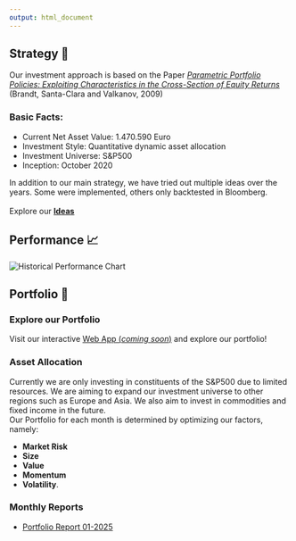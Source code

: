 ```yaml
---
output: html_document
---
```



## Strategy :dart: 
Our investment approach is based on the Paper [*Parametric Portfolio Policies: Exploiting Characteristics in the Cross-Section of Equity Returns*](https://papers.ssrn.com/sol3/papers.cfm?abstract_id=1468198) 
(Brandt, Santa-Clara and Valkanov, 2009)


### Basic Facts:
- Current Net Asset Value: 1.470.590 Euro
- Investment Style: Quantitative dynamic asset allocation
- Investment Universe: S&P500
- Inception: October 2020

In addition to our main strategy, we have tried out multiple ideas over the years.
Some were implemented, others only backtested in Bloomberg.\
\
Explore our [**Ideas**](/ideas/)

## Performance :chart_with_upwards_trend:

![Historical Performance Chart](/img/perf_vs_spx.jpeg)

## Portfolio :briefcase:

### Explore our Portfolio
Visit our interactive [Web App (*coming soon*)]() and explore our portfolio!


### Asset Allocation
Currently we are only investing in constituents of the S&P500 due to limited resources. We are aiming
to expand our investment universe to other regions such as Europe and Asia. We also aim to invest in 
commodities and fixed income in the future.
\
Our Portfolio for each month is determined by optimizing our factors, namely: 
- **Market Risk**
- **Size**
- **Value**
- **Momentum**
- **Volatility**.

### Monthly Reports

- [Portfolio Report 01-2025](/strategy/report_01_2025.pdf)



